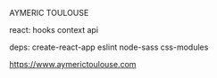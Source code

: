 AYMERIC TOULOUSE

react:
hooks
context api

deps:
create-react-app
eslint
node-sass
css-modules

https://www.aymerictoulouse.com
